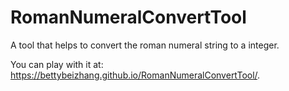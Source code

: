 # RomanNumeralConvertTool

A tool that helps to convert the roman numeral string to a integer. 

You can play with it at: https://bettybeizhang.github.io/RomanNumeralConvertTool/.

